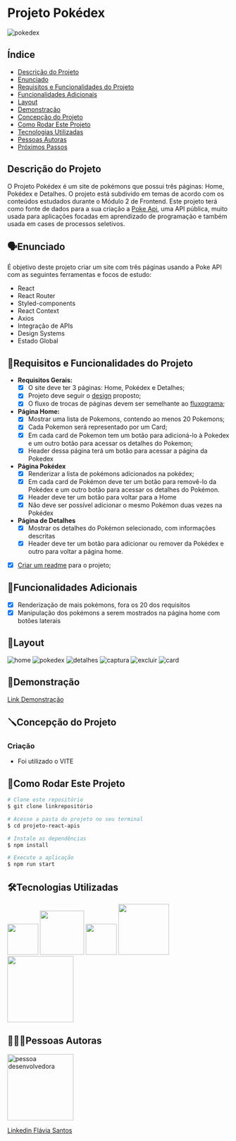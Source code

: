 # **Projeto Pokédex**
![pokedex](./projeto-react-apis-app/src/assets/img/readme/capa.jpg)

## Índice
- [Descrição do Projeto](#descrição-do-projeto)
- [Enunciado](#enunciado)
- [Requisitos e Funcionalidades do Projeto](#requisitos-e-funcionalidades-do-projeto)
- [Funcionalidades Adicionais](#funcionalidades-adicionais)
- [Layout](#layout)
- [Demonstração](#demonstração)
- [Concepção do Projeto](#concepção-do-projeto)
- [Como Rodar Este Projeto](#como-rodar-este-projeto)
- [Tecnologias Utilizadas](#tecnologias-utilizadas)
- [Pessoas Autoras](#pessoas-autoras)
- [Próximos Passos](#próximos-passos)

## Descrição do Projeto
O Projeto Pokédex é um site de pokémons que possui três páginas: Home, Pokédex e Detalhes. O projeto está subdivido em temas de acordo com os conteúdos estudados durante o Módulo 2 de Frontend.
Este projeto terá como fonte de dados para a sua criação a [Poke Api](https://pokeapi.co/ "Poke Api"), uma API pública, muito usada para aplicações focadas em aprendizado de programação e também usada em cases de processos seletivos.

## 🗣Enunciado
É objetivo deste projeto criar um site com três páginas usando a Poke API com as seguintes ferramentas e focos de estudo:

- React
- React Router
- Styled-components
- React Context
- Axios
- Integração de APIs
- Design Systems
- Estado Global

## 📝Requisitos e Funcionalidades do Projeto
- **Requisitos Gerais:**
	- [x] O site deve ter 3 páginas: Home, Pokédex e Detalhes;
	- [x] Projeto deve seguir o [design](https://www.figma.com/file/KseyA2Ofghiek2Cy3ZaDre/Poked%C3%A9x?t=AEi3zEmWmarf1FbP-0 "design") proposto;
	- [x] O fluxo de trocas de páginas devem ser semelhante ao [fluxograma](https://www.figma.com/proto/KseyA2Ofghiek2Cy3ZaDre/Poked%C3%A9x?page-id=0%3A1&node-id=2%3A2&viewport=358%2C197%2C0.27&scaling=scale-down&starting-point-node-id=2%3A2 "fluxograma");
- **Página Home:**
	- [x]  Mostrar uma lista de Pokemons, contendo ao menos 20 Pokemons;
	- [x] Cada Pokemon será representado por um Card;
	- [x] Em cada card de Pokemon tem um botão para adicioná-lo à Pokedex e um outro botão para acessar os detalhes do Pokemon;
	- [x] Header dessa página terá um botão para acessar a página da Pokedex
- **Página Pokédex**
	- [x] Renderizar a lista de pokémons adicionados na pokédex;
	- [x] Em cada card de Pokémon deve ter um botão para removê-lo da Pokédex e um outro botão para acessar os detalhes do Pokémon.
	- [x] Header deve ter um botão para voltar para a Home
	- [x] Não deve ser possível adicionar o mesmo Pokémon duas vezes na Pokédex
- **Página de Detalhes**
	- [x] Mostrar os detalhes do Pokémon selecionado, com informações descritas
	- [x] Header deve ter um botão para adicionar ou remover da Pokédex e outro para voltar a página home.
- [x] [Criar um readme](https://www.youtube.com/watch?v=1QKwP0SJK-c "Crie um readme") para o projeto;

## 📱Funcionalidades Adicionais
- [x] Renderização de mais pokémons, fora os 20 dos requisitos
- [x] Manipulação dos pokémons a serem mostrados na página home com botões laterais

## 📐Layout
![home](./projeto-react-apis-app/src/assets/img/readme/layout/home.png)
![pokedex](./projeto-react-apis-app/src/assets/img/readme/layout/pokedex.png)
![detalhes](./projeto-react-apis-app/src/assets/img/readme/layout/detalhes.png)
![captura](./projeto-react-apis-app/src/assets/img/readme/layout/capture.png)
![excluir](./projeto-react-apis-app/src/assets/img/readme/layout/delete-detalhes.png)
![card](./projeto-react-apis-app/src/assets/img/readme/layout/card.png)

## 🎥Demonstração
[Link Demonstração](https://flavia-santos-pokedex.surge.sh/)

## 🪛Concepção do Projeto
### Criação
- Foi utilizado o VITE

## 🔧Como Rodar Este Projeto
```bash
# Clone este repositório
$ git clone linkrepositório

# Acesse a pasta do projeto no seu terminal
$ cd projeto-react-apis

# Instale as dependências
$ npm install

# Execute a aplicação
$ npm run start

```

## 🛠Tecnologias Utilizadas
<a href='https://developer.mozilla.org/pt-BR/docs/Web/HTML/Element'> <img style='width:70px' src='https://img.shields.io/badge/HTML5-E34F26?style=for-the-badge&logo=html5&logoColor=white'></a>
<a href='https://developer.mozilla.org/pt-BR/docs/Web/JavaScript'> <img style='width:100px' src='https://img.shields.io/badge/JavaScript-323330?style=for-the-badge&logo=javascript&logoColor=F7DF1E'></a>
<a href='https://pt-br.legacy.reactjs.org/'> <img style='width:70px' src='https://img.shields.io/badge/React-20232A?style=for-the-badge&logo=react&logoColor=61DAFB'></a>
<a href='https://www.freecodecamp.org/portuguese/news/um-guia-completo-de-react-router-para-iniciantes-incluindo-router-hooks/'> <img style='width:115px' src='https://img.shields.io/badge/React_Router-CA4245?style=for-the-badge&logo=react-router&logoColor=white'></a>
<a href='https://styled-components.com/docs'> <img style='width:150px' src='https://img.shields.io/badge/styled--components-DB7093?style=for-the-badge&logo=styled-components&logoColor=white'></a>

## 👩🏽‍💻Pessoas Autoras
<img style='width:150px' src='https://avatars.githubusercontent.com/u/114631584?v=4' alt='pessoa desenvolvedora'>

[Linkedin Flávia Santos](https://www.linkedin.com/in/flavia-santos-dev/)
